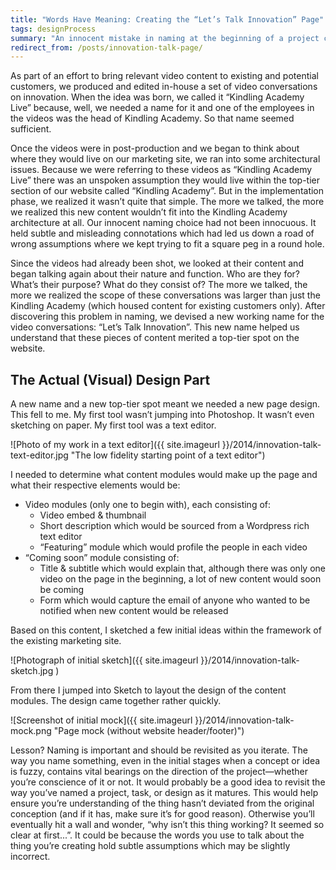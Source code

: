 ```yaml
---
title: "Words Have Meaning: Creating the “Let’s Talk Innovation” Page"
tags: designProcess
summary: "An innocent mistake in naming at the beginning of a project created distorted conclusions in design thinking and led us down a road of confusion. We had to retrace our steps and change our original naming choices in order to proceed forward."
redirect_from: /posts/innovation-talk-page/
---
```


As part of an effort to bring relevant video content to existing and potential customers, we produced and edited in-house a set of video conversations on innovation. When the idea was born, we called it “Kindling Academy Live” because, well, we needed a name for it and one of the employees in the videos was the head of Kindling Academy. So that name seemed sufficient.

Once the videos were in post-production and we began to think about where they would live on our marketing site, we ran into some architectural issues. Because we were referring to these videos as “Kindling Academy Live” there was an unspoken assumption they would live within the top-tier section of our website called “Kindling Academy”. But in the implementation phase, we realized it wasn’t quite that simple. The more we talked, the more we realized this new content wouldn’t fit into the Kindling Academy architecture at all. Our innocent naming choice had not been innocuous. It held subtle and misleading connotations which had led us down a road of wrong assumptions where we kept trying to fit a square peg in a round hole.

Since the videos had already been shot, we looked at their content and began talking again about their nature and function. Who are they for? What’s their purpose? What do they consist of? The more we talked, the more we realized the scope of these conversations was larger than just the Kindling Academy (which housed content for existing customers only). After discovering this problem in naming, we devised a new working name for the video conversations: “Let’s Talk Innovation”. This new name helped us understand that these pieces of content merited a top-tier spot on the website.

## The Actual (Visual) Design Part

A new name and a new top-tier spot meant we needed a new page design. This fell to me. My first tool wasn’t jumping into Photoshop. It wasn’t even sketching on paper. My first tool was a text editor.

![Photo of my work in a text editor]({{ site.imageurl }}/2014/innovation-talk-text-editor.jpg "The low fidelity starting point of a text editor")

I needed to  determine what content modules would make up the page and what their respective elements would be:

- Video modules (only one to begin with), each consisting of:
    - Video embed & thumbnail
    - Short description which would be sourced from a Wordpress rich text editor
    - “Featuring” module which would profile the people in each video
- “Coming soon” module consisting of:
    - Title & subtitle which would explain that, although there was only one video on the page in the beginning, a lot of new content would soon be coming
    - Form which would capture the email of anyone who wanted to be notified when new content would be released

Based on this content, I sketched a few initial ideas within the framework of the existing marketing site.

![Photograph of initial sketch]({{ site.imageurl }}/2014/innovation-talk-sketch.jpg )

From there I jumped into Sketch to layout the design of the content modules. The design came together rather quickly.

![Screenshot of initial mock]({{ site.imageurl }}/2014/innovation-talk-mock.png "Page mock (without website header/footer)")

Lesson? Naming is important and should be revisited as you iterate. The way you name something, even in the initial stages when a concept or idea is fuzzy, contains vital bearings on the direction of the project—whether you’re conscience of it or not. It would probably be a good idea to revisit the way you’ve named a project, task, or design as it matures. This would help ensure you’re understanding of the thing hasn’t deviated from the original conception (and if it has, make sure it’s for good reason). Otherwise you’ll eventually hit a wall and wonder, “why isn’t this thing working? It seemed so clear at first...”. It could be because the words you use to talk about the thing you’re creating hold subtle assumptions which may be slightly incorrect.
